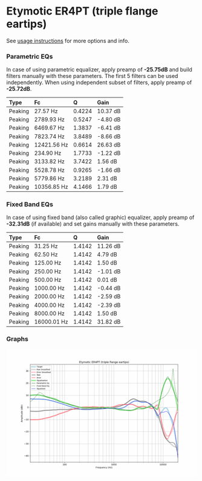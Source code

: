 # Etymotic ER4PT (triple flange eartips)
See [usage instructions](https://github.com/jaakkopasanen/AutoEq#usage) for more options and info.

### Parametric EQs
In case of using parametric equalizer, apply preamp of **-25.75dB** and build filters manually
with these parameters. The first 5 filters can be used independently.
When using independent subset of filters, apply preamp of **-25.72dB**.

| Type    | Fc          |      Q | Gain     |
|:--------|:------------|:-------|:---------|
| Peaking | 27.57 Hz    | 0.4224 | 10.37 dB |
| Peaking | 2789.93 Hz  | 0.5247 | -4.80 dB |
| Peaking | 6469.67 Hz  | 1.3837 | -6.41 dB |
| Peaking | 7823.74 Hz  | 3.8489 | -8.66 dB |
| Peaking | 12421.56 Hz | 0.6614 | 26.63 dB |
| Peaking | 234.90 Hz   | 1.7733 | -1.22 dB |
| Peaking | 3133.82 Hz  | 3.7422 | 1.56 dB  |
| Peaking | 5528.78 Hz  | 0.9265 | -1.66 dB |
| Peaking | 5779.86 Hz  | 3.2189 | 2.31 dB  |
| Peaking | 10356.85 Hz | 4.1466 | 1.79 dB  |

### Fixed Band EQs
In case of using fixed band (also called graphic) equalizer, apply preamp of **-32.31dB**
(if available) and set gains manually with these parameters.

| Type    | Fc          |      Q | Gain     |
|:--------|:------------|:-------|:---------|
| Peaking | 31.25 Hz    | 1.4142 | 11.26 dB |
| Peaking | 62.50 Hz    | 1.4142 | 4.79 dB  |
| Peaking | 125.00 Hz   | 1.4142 | 1.50 dB  |
| Peaking | 250.00 Hz   | 1.4142 | -1.01 dB |
| Peaking | 500.00 Hz   | 1.4142 | 0.01 dB  |
| Peaking | 1000.00 Hz  | 1.4142 | -0.44 dB |
| Peaking | 2000.00 Hz  | 1.4142 | -2.59 dB |
| Peaking | 4000.00 Hz  | 1.4142 | -2.39 dB |
| Peaking | 8000.00 Hz  | 1.4142 | 1.50 dB  |
| Peaking | 16000.01 Hz | 1.4142 | 31.82 dB |

### Graphs
![](./Etymotic%20ER4PT%20(triple%20flange%20eartips).png)